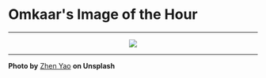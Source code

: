 # Omkaar's Image of the Hour

---

<div align="center">

<a href="https://unsplash.com/photos/a-mcdonalds-restaurant-is-decorated-with-fun-quirky-elements-1DVGozwsXfA">
  <img src="https://images.unsplash.com/photo-1750087023850-36213c737960?crop=entropy&cs=tinysrgb&fit=max&fm=jpg&ixid=M3w3NjA2Nzh8MHwxfHJhbmRvbXx8fHx8fHx8fDE3NTA1MTgwMDB8&ixlib=rb-4.1.0&q=80&w=1080" style="max-width:100%; height:auto;">
</a>



</div>

---

**Photo by** [Zhen Yao](https://unsplash.com/@zhenyao_photo) **on Unsplash**
